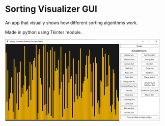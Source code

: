 # Sorting Visualizer GUI
An app that visually shows how different sorting algorithms work.

Made in python using Tkinter module.

![GUI](preview.png)
